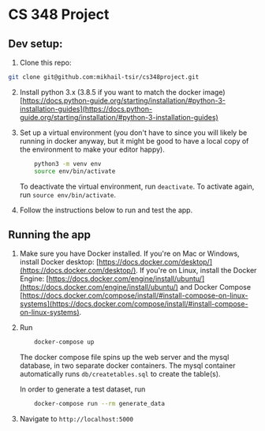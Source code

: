 # CS 348 Project

## Dev setup:

1. Clone this repo:
```bash
git clone git@github.com:mikhail-tsir/cs348project.git
```
2. Install python 3.x (3.8.5 if you want to match the docker image) [https://docs.python-guide.org/starting/installation/#python-3-installation-guides](https://docs.python-guide.org/starting/installation/#python-3-installation-guides)
3. Set up a virtual environment (you don't have to since you will likely be running in docker anyway, but it might be good to have a local copy of the environment to make your editor happy).
    ```bash
        python3 -m venv env
        source env/bin/activate
    ```

    To deactivate the virtual environment, run `deactivate`. To activate again, run `source env/bin/activate`.

4. Follow the instructions below to run and test the app.

## Running the app
1. Make sure you have Docker installed. If you're on Mac or Windows, install Docker desktop: [https://docs.docker.com/desktop/](https://docs.docker.com/desktop/). 
    If you're on Linux, install the Docker Engine: [https://docs.docker.com/engine/install/ubuntu/](https://docs.docker.com/engine/install/ubuntu/) and Docker Compose [https://docs.docker.com/compose/install/#install-compose-on-linux-systems](https://docs.docker.com/compose/install/#install-compose-on-linux-systems).
    
2. Run
    ```bash
        docker-compose up
    ```

    The docker compose file spins up the web server and the mysql database, in two separate docker containers. The mysql container automatically runs `db/createtables.sql` to create the table(s).

    In order to generate a test dataset, run
    ```bash
        docker-compose run --rm generate_data
    ```

3. Navigate to `http://localhost:5000`
